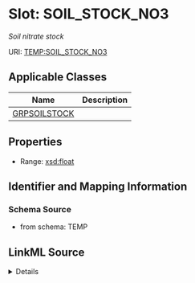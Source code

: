 # Slot: SOIL_STOCK_NO3
_Soil nitrate stock_


URI: [TEMP:SOIL_STOCK_NO3](https://example.org/TEMP/SOIL_STOCK_NO3)



<!-- no inheritance hierarchy -->




## Applicable Classes

| Name | Description |
| --- | --- |
[GRPSOILSTOCK](GRPSOILSTOCK.md) | 






## Properties

* Range: [xsd:float](xsd:float)







## Identifier and Mapping Information







### Schema Source


* from schema: TEMP




## LinkML Source

<details>
```yaml
name: SOIL_STOCK_NO3
description: Soil nitrate stock
from_schema: TEMP
rank: 1000
alias: SOIL_STOCK_NO3
domain_of:
- GRP_SOIL_STOCK
range: float
unit:
  symbol: g NO3 m-2

```
</details>